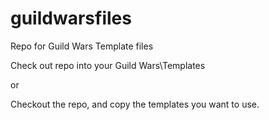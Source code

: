 # guildwarsfiles
Repo for Guild Wars Template files

Check out repo into your Guild Wars\Templates

or

Checkout the repo, and copy the templates you want to use.
